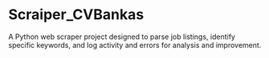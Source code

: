 # Scraiper_CVBankas
A Python web scraper project designed to parse job listings, identify specific keywords, and log activity and errors for analysis and improvement.
